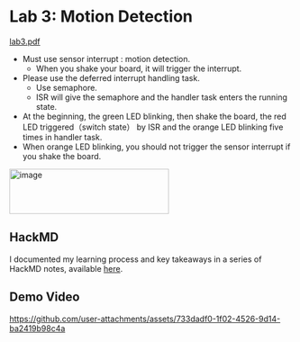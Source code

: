 # Lab 3: Motion Detection
[lab3.pdf](https://github.com/user-attachments/files/21794007/lab3.pdf)

- Must use sensor interrupt : motion detection.
  - When you shake your board, it will trigger the interrupt.
- Please use the deferred interrupt handling task.
  - Use semaphore.
  - ISR will give the semaphore and the handler task enters the running state.
- At the beginning, the green LED blinking, then shake the board, the red LED triggered（switch state） by ISR and the orange LED blinking five times in handler task.
- When orange LED blinking, you should not trigger the sensor interrupt if you shake the board.

<img width="283" height="80" alt="image" src="https://github.com/user-attachments/assets/ed0676ea-63f7-4e1b-a3b1-eaaec336691a" />

## HackMD
I documented my learning process and key takeaways in a series of HackMD notes, available [here](https://hackmd.io/@GDIF3DlmRBa7hCk6nQfzkQ/BkFXjqhOle).

## Demo Video
https://github.com/user-attachments/assets/733dadf0-1f02-4526-9d14-ba2419b98c4a

